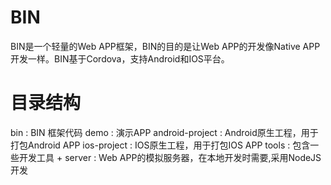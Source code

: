 # BIN
BIN是一个轻量的Web APP框架，BIN的目的是让Web APP的开发像Native APP开发一样。BIN基于Cordova，支持Android和IOS平台。

# 目录结构
bin : BIN 框架代码
demo : 演示APP
android-project : Android原生工程，用于打包Android APP
ios-project : IOS原生工程，用于打包IOS APP
tools : 包含一些开发工具
	+ server : Web APP的模拟服务器，在本地开发时需要,采用NodeJS开发
